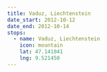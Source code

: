 ```yaml
---
title: Vaduz, Liechtenstein
date_start: 2012-10-12
date_end: 2012-10-14
stops:
  - name: Vaduz, Liechtenstein
    icon: mountain
    lat: 47.141041
    lng: 9.521450
---
```

